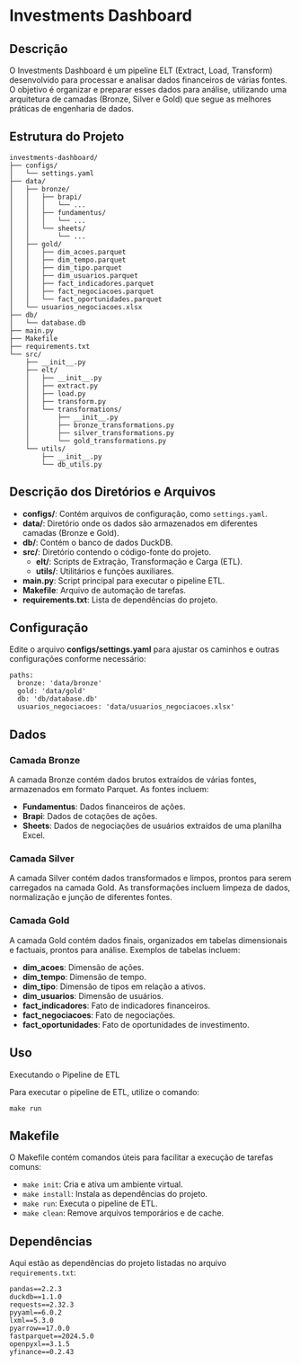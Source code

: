 # Investments Dashboard

## Descrição
O Investments Dashboard é um pipeline ELT (Extract, Load, Transform) desenvolvido para processar e analisar dados financeiros de várias fontes. O objetivo é organizar e preparar esses dados para análise, utilizando uma arquitetura de camadas (Bronze, Silver e Gold) que segue as melhores práticas de engenharia de dados.

## Estrutura do Projeto

```
investments-dashboard/
├── configs/
│   └── settings.yaml
├── data/
│   ├── bronze/
│   │   ├── brapi/
│   │   │   └── ...
│   │   ├── fundamentus/
│   │   │   └── ...
│   │   └── sheets/
│   │       └── ...
│   ├── gold/
│   │   ├── dim_acoes.parquet
│   │   ├── dim_tempo.parquet
│   │   ├── dim_tipo.parquet
│   │   ├── dim_usuarios.parquet
│   │   ├── fact_indicadores.parquet
│   │   ├── fact_negociacoes.parquet
│   │   └── fact_oportunidades.parquet
│   └── usuarios_negociacoes.xlsx
├── db/
│   └── database.db
├── main.py
├── Makefile
├── requirements.txt
└── src/
    ├── __init__.py
    ├── elt/
    │   ├── __init__.py
    │   ├── extract.py
    │   ├── load.py
    │   ├── transform.py
    │   └── transformations/
    │       ├── __init__.py
    │       ├── bronze_transformations.py
    │       ├── silver_transformations.py
    │       └── gold_transformations.py
    └── utils/
        ├── __init__.py
        └── db_utils.py
```


## Descrição dos Diretórios e Arquivos
- **configs/**: Contém arquivos de configuração, como ``settings.yaml``.
- **data/**: Diretório onde os dados são armazenados em diferentes camadas (Bronze e Gold).
- **db/**: Contém o banco de dados DuckDB.
- **src/**: Diretório contendo o código-fonte do projeto.
  - **elt/**: Scripts de Extração, Transformação e Carga (ETL).
  - **utils/**: Utilitários e funções auxiliares.
- **main.py**: Script principal para executar o pipeline ETL.
- **Makefile**: Arquivo de automação de tarefas.
- **requirements.txt**: Lista de dependências do projeto.

## Configuração
Edite o arquivo **configs/settings.yaml** para ajustar os caminhos e outras configurações conforme necessário:

```
paths:
  bronze: 'data/bronze'
  gold: 'data/gold'
  db: 'db/database.db'
  usuarios_negociacoes: 'data/usuarios_negociacoes.xlsx'
```

## Dados
### Camada Bronze
A camada Bronze contém dados brutos extraídos de várias fontes, armazenados em formato Parquet. As fontes incluem:

- **Fundamentus**: Dados financeiros de ações.
- **Brapi**: Dados de cotações de ações.
- **Sheets**: Dados de negociações de usuários extraídos de uma planilha Excel.

### Camada Silver
A camada Silver contém dados transformados e limpos, prontos para serem carregados na camada Gold. As transformações incluem limpeza de dados, normalização e junção de diferentes fontes.

### Camada Gold
A camada Gold contém dados finais, organizados em tabelas dimensionais e factuais, prontos para análise. Exemplos de tabelas incluem:

- **dim_acoes**: Dimensão de ações.
- **dim_tempo**: Dimensão de tempo.
- **dim_tipo**: Dimensão de tipos em relação a ativos.
- **dim_usuarios**: Dimensão de usuários.
- **fact_indicadores**: Fato de indicadores financeiros.
- **fact_negociacoes**: Fato de negociações.
- **fact_oportunidades**: Fato de oportunidades de investimento.

## Uso
Executando o Pipeline de ETL

Para executar o pipeline de ETL, utilize o comando:

```
make run
```

## Makefile
O Makefile contém comandos úteis para facilitar a execução de tarefas comuns:

- ``make init``: Cria e ativa um ambiente virtual.
- ``make install``: Instala as dependências do projeto.
- ``make run``: Executa o pipeline de ETL.
- ``make clean``: Remove arquivos temporários e de cache.

## Dependências
Aqui estão as dependências do projeto listadas no arquivo ``requirements.txt``:

```
pandas==2.2.3
duckdb==1.1.0
requests==2.32.3
pyyaml==6.0.2
lxml==5.3.0
pyarrow==17.0.0
fastparquet==2024.5.0
openpyxl==3.1.5
yfinance==0.2.43
```
